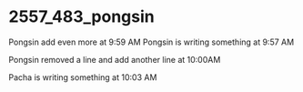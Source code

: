 # 2557_483_pongsin

Pongsin add even more at 9:59 AM
Pongsin is writing something at 9:57 AM

Pongsin removed a line and add another line at 10:00AM

Pacha is writing something at 10:03 AM
